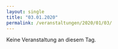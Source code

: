 ```yaml
---
layout: single
title: "03.01.2020"
permalink: /veranstaltungen/2020/01/03/
---
```


Keine Veranstaltung an diesem Tag.
